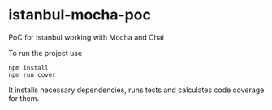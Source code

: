 # istanbul-mocha-poc
PoC for Istanbul working with Mocha and Chai

To run the project use
```
npm install
npm run cover
```
It installs necessary dependencies, runs tests and calculates code coverage for them.

